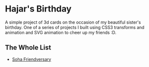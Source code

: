 # Hajar's Birthday
A simple project of 3d cards on the occasion of my beautiful sister's birthday. One of a series of projects I built using CSS3 transforms and animation and SVG animation to cheer up my friends :D.

## The Whole List
- [Soha Friendversary](https://github.com/moaaz-bhnas/soha-friendversary#friendversary)
